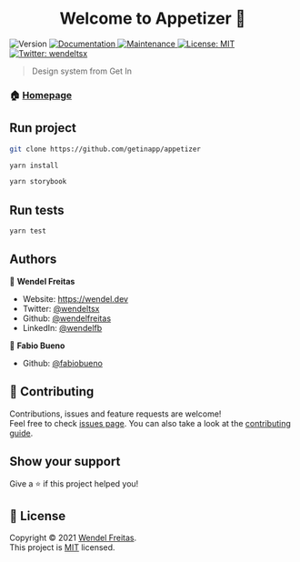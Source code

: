 <h1 align="center">Welcome to Appetizer 👋</h1>
<p>
  <img alt="Version" src="https://img.shields.io/badge/version-1.0.0-blue.svg?cacheSeconds=2592000" />
  <a href="https://github.com/getinapp/appetizer#readme" target="_blank">
    <img alt="Documentation" src="https://img.shields.io/badge/documentation-yes-brightgreen.svg" />
  </a>
  <a href="https://github.com/getinapp/appetizer/graphs/commit-activity" target="_blank">
    <img alt="Maintenance" src="https://img.shields.io/badge/Maintained%3F-yes-green.svg" />
  </a>
  <a href="https://github.com/getinapp/appetizer/blob/master/LICENSE" target="_blank">
    <img alt="License: MIT" src="https://img.shields.io/github/license/wendelfreitas/Appetizer" />
  </a>
  <a href="https://twitter.com/wendeltsx" target="_blank">
    <img alt="Twitter: wendeltsx" src="https://img.shields.io/twitter/follow/wendeltsx.svg?style=social" />
  </a>
</p>

> Design system from Get In

### 🏠 [Homepage](https://github.com/getinapp/appetizer#readme)

## Run project

```sh
git clone https://github.com/getinapp/appetizer

yarn install

yarn storybook
```

## Run tests

```sh
yarn test
```

## Authors

👤 **Wendel Freitas**

- Website: https://wendel.dev
- Twitter: [@wendeltsx](https://twitter.com/wendeltsx)
- Github: [@wendelfreitas](https://github.com/wendelfreitas)
- LinkedIn: [@wendelfb](https://linkedin.com/in/wendelfb)

👤 **Fabio Bueno**

- Github: [@fabiobueno](https://github.com/fabiobueno)

## 🤝 Contributing

Contributions, issues and feature requests are welcome!<br />Feel free to check [issues page](https://github.com/getinapp/appetizer/issues). You can also take a look at the [contributing guide](https://github.com/getinapp/appetizer/blob/master/CONTRIBUTING.md).

## Show your support

Give a ⭐️ if this project helped you!

## 📝 License

Copyright © 2021 [Wendel Freitas](https://github.com/wendelfreitas).<br />
This project is [MIT](https://github.com/getinapp/appetizer/blob/master/LICENSE) licensed.
